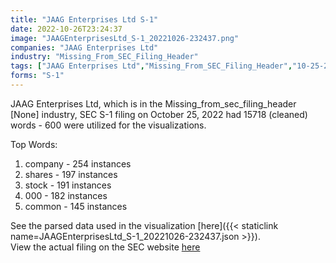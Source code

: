 ```yaml
---
title: "JAAG Enterprises Ltd S-1"
date: 2022-10-26T23:24:37
image: "JAAGEnterprisesLtd_S-1_20221026-232437.png"
companies: "JAAG Enterprises Ltd"
industry: "Missing_From_SEC_Filing_Header"
tags: ["JAAG Enterprises Ltd","Missing_From_SEC_Filing_Header","10-25-2022","S-1"]
forms: "S-1"
---
```

JAAG Enterprises Ltd, which is in the Missing_from_sec_filing_header [None] industry, SEC S-1 filing on October 25, 2022 had 15718 (cleaned) words - 600 were utilized for the visualizations.

Top Words:
1. company - 254 instances
2. shares - 197 instances
3. stock - 191 instances
4. 000 - 182 instances
5. common - 145 instances


See the parsed data used in the visualization [here]({{< staticlink name=JAAGEnterprisesLtd_S-1_20221026-232437.json >}}).  
View the actual filing on the SEC website [here](https://www.sec.gov/Archives/edgar/data/1951051/0001640334-22-002267.txt)